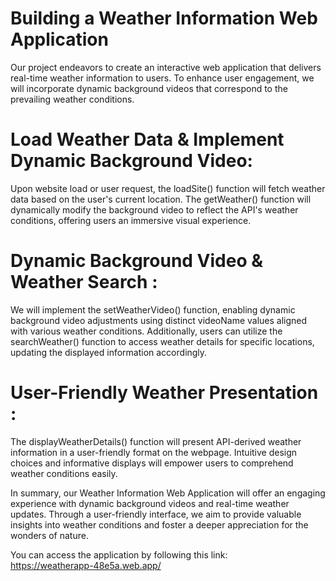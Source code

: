 # Building a Weather Information Web Application
Our project endeavors to create an interactive web application that delivers real-time weather information to users. To enhance user engagement, we will incorporate dynamic background videos that correspond to the prevailing weather conditions.

# Load Weather Data & Implement Dynamic Background Video: 
Upon website load or user request, the loadSite() function will fetch weather data based on the user's current location. The getWeather() function will dynamically modify the background video to reflect the API's weather conditions, offering users an immersive visual experience.

# Dynamic Background Video & Weather Search :
We will implement the setWeatherVideo() function, enabling dynamic background video adjustments using distinct videoName values aligned with various weather conditions. Additionally, users can utilize the searchWeather() function to access weather details for specific locations, updating the displayed information accordingly.

# User-Friendly Weather Presentation :
The displayWeatherDetails() function will present API-derived weather information in a user-friendly format on the webpage. Intuitive design choices and informative displays will empower users to comprehend weather conditions easily.

In summary, our Weather Information Web Application will offer an engaging experience with dynamic background videos and real-time weather updates. Through a user-friendly interface, we aim to provide valuable insights into weather conditions and foster a deeper appreciation for the wonders of nature.

You can access the application by following this link:\
https://weatherapp-48e5a.web.app/
